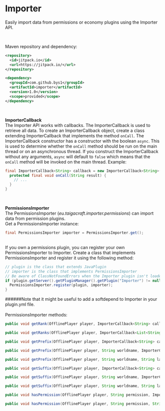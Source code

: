 # Importer

Easily import data from permissions or economy plugins using the Importer API.

<br />

Maven repository and dependency:
```xml
<repository>
  <id>jitpack.io</id>
  <url>https://jitpack.io/</url>
</repository>
```
```xml
<dependency>
  <groupId>com.github.bys1</groupId>
  <artifactId>importer</artifactId>
  <version>1.0</version>
  <scope>provided</scope>
</dependency>
```

<br />

**ImporterCallback** <br />
The Importer API works with callbacks. The ImporterCallback is used to retrieve all data.
To create an ImporterCallback object, create a class extending ImporterCallback that implements the method `onCall`.
The ImporterCallback constructor has a constructor with the boolean `async`. This is used to determine whether the `onCall` method should be run on the main thread or on an asynchronous thread. If you construct the ImporterCallback without any arguments, `async` will default to `false` which means that the `onCall` method will be invoked on the main thread.
Example:
```java
final ImporterCallback<String> callback = new ImporterCallback<String>() {
  protected final void onCall(String result) {
    // ...
  }
}
```

<br />

**PermissionsImporter** <br />
The PermissionsImporter (*eu.taigacraft.importer.permissions*) can import data from permission plugins.
<br />
Get a PermissionsImporter instance:
```java
final PermissionsImporter importer = PermissionsImporter.get();
```
<br />
If you own a permissions plugin, you can register your own PermissionsImporter to Importer. Create a class that implements PermissionsImporter and register it using the following method:

```java
// plugin is the class that extends JavaPlugin
// importer is the class that implements PermissionsImporter
// Be aware of ClassNotFoundErrors when the Importer plugin isn't loaded!
if (plugin.getServer().getPluginManager().getPlugin("Importer") != null) {
  PermissionsImporter.register(plugin, importer);
}
```
######Note that it might be useful to add a softdepend to Importer in your plugin.yml file.
<br />
<br />
PermissionsImporter methods:

```java
public void getRank(OfflinePlayer player, ImporterCallback<String> callback);
```
```java
public void getRanks(OfflinePlayer player, ImporterCallback<List<String>> callback);
```
```java
public void getPrefix(OfflinePlayer player, ImporterCallback<String> callback);
```
```java
public void getPrefix(OfflinePlayer player, String worldname, ImporterCallback<String> callback);
```
```java
public void getPrefix(OfflinePlayer player, String worldname, String ladder, ImporterCallback<String> callback);
```
```java
public void getSuffix(OfflinePlayer player, ImporterCallback<String> callback);
```
```java
public void getSuffix(OfflinePlayer player, String worldname, ImporterCallback<String> callback);
```
```java
public void getSuffix(OfflinePlayer player, String worldname, String ladder, ImporterCallback<String> callback);
```
```java
public void hasPermission(OfflinePlayer player, String permission, ImporterCallback<Boolean> callback);
```
```java
public void hasPermission(OfflinePlayer player, String permission, String worldname, ImporterCallback<Boolean> callback);
```
